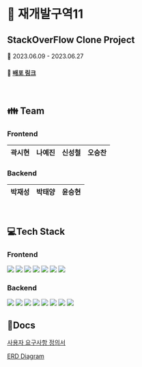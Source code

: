 # 🚧 재개발구역11

## StackOverFlow Clone Project

📆 2023.06.09 - 2023.06.27

#### 📌 [배포 링크](http://district11.s3-website.ap-northeast-2.amazonaws.com/questions)

<br/>

## 👪 Team

### Frontend

| 곽시현 | 나예진 | 신성철 | 오승찬 |
| ------ | ------ | ------ | ------ |

### Backend

| 박재성 | 박태양 | 윤승현 |
| ------ | ------ | ------ |

<br/>

## 💻Tech Stack

### Frontend

<img src="https://img.shields.io/badge/javascript-F7DF1E?style=for-the-badge&logo=javascript&logoColor=black"> <img src="https://img.shields.io/badge/html5-E34F26?style=for-the-badge&logo=html5&logoColor=white"> <img src="https://img.shields.io/badge/react-61DAFB?style=for-the-badge&logo=react&logoColor=black"> <img src="https://img.shields.io/badge/cssmodules-1572B6?style=for-the-badge&logo=cssmodules&logoColor=black"> <img src="https://img.shields.io/badge/mui-007FFF?style=for-the-badge&logo=mui&logoColor=black"> <img src="https://img.shields.io/badge/recoil-764ABC?style=for-the-badge&logo=recoil&logoColor=black"> <img src="https://img.shields.io/badge/axios-5A29E4?style=for-the-badge&logo=axios&logoColor=black">

### Backend

<img src="https://img.shields.io/badge/java-FF160B?style=for-the-badge&logo=java&logoColor=black"> <img src="https://img.shields.io/badge/spring-6DB33F?style=for-the-badge&logo=spring&logoColor=black"> <img src="https://img.shields.io/badge/springboot-6DB33F?style=for-the-badge&logo=springboot&logoColor=black"> <img src="https://img.shields.io/badge/springdatajpa-6DB33F?style=for-the-badge&logo=springdatajpa&logoColor=black"> <img src="https://img.shields.io/badge/springsecurity-6DB33F?style=for-the-badge&logo=springsecurity&logoColor=black"> <img src="https://img.shields.io/badge/mysql-4479A1?style=for-the-badge&logo=mysql&logoColor=black"> <img src="https://img.shields.io/badge/amazonec2-FF9900?style=for-the-badge&logo=amazonec2&logoColor=black"> <img src="https://img.shields.io/badge/amazons3-569A31?style=for-the-badge&logo=amazons3&logoColor=black">

## 📃Docs

[사용자 요구사항 정의서](https://www.notion.so/codestates/57400b88753b4aa3bdf5583ef0f4d871?v=c6d5af932516433b9595a493267fe267&pvs=4)

[ERD Diagram](<https://www.figma.com/file/E31DMhh7POsaZqItBH10Hq/재개발구역11(Pre---Project)?type=whiteboard&node-id=0%3A1&t=xzTtIc1qsOIeno0s-1>)
